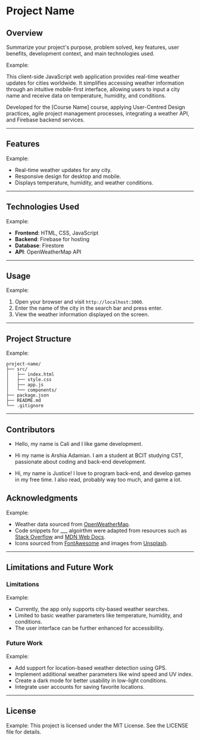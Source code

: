 # Project Name

## Overview

Summarize your project's purpose, problem solved, key features, user benefits, development context, and main technologies used.

Example:

This client-side JavaScript web application provides real-time weather updates for cities worldwide. It simplifies accessing weather information through an intuitive mobile-first interface, allowing users to input a city name and receive data on temperature, humidity, and conditions.

Developed for the [Course Name] course, applying User-Centred Design practices, agile project management processes, integrating a weather API, and Firebase backend services.

---

## Features

Example:

- Real-time weather updates for any city.
- Responsive design for desktop and mobile.
- Displays temperature, humidity, and weather conditions.

---

## Technologies Used

Example:

- **Frontend**: HTML, CSS, JavaScript
- **Backend**: Firebase for hosting
- **Database**: Firestore
- **API**: OpenWeatherMap API

---

## Usage

Example:

1. Open your browser and visit `http://localhost:3000`.
2. Enter the name of the city in the search bar and press enter.
3. View the weather information displayed on the screen.

---

## Project Structure

Example:

```
project-name/
├── src/
│   ├── index.html
│   ├── style.css
│   ├── app.js
│   └── components/
├── package.json
├── README.md
└── .gitignore
```

---

## Contributors
- Hello, my name is Cali and I like game development.

- Hi my name is Arshia Adamian. I am a student at BCIT studying CST, passionate about coding and back-end development.

- Hi, my name is Justice! I love to program back-end, and develop games in my free time. I also read, probably way too much, and game a lot.


## Acknowledgments

Example:

- Weather data sourced from [OpenWeatherMap](https://openweathermap.org/).
- Code snippets for \_\_\_ algoirthm were adapted from resources such as [Stack Overflow](https://stackoverflow.com/) and [MDN Web Docs](https://developer.mozilla.org/).
- Icons sourced from [FontAwesome](https://fontawesome.com/) and images from [Unsplash](https://unsplash.com/).

---

## Limitations and Future Work

### Limitations

Example:

- Currently, the app only supports city-based weather searches.
- Limited to basic weather parameters like temperature, humidity, and conditions.
- The user interface can be further enhanced for accessibility.

### Future Work

Example:

- Add support for location-based weather detection using GPS.
- Implement additional weather parameters like wind speed and UV index.
- Create a dark mode for better usability in low-light conditions.
- Integrate user accounts for saving favorite locations.

---

## License

Example:
This project is licensed under the MIT License. See the LICENSE file for details.
